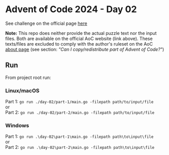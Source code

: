 # Advent of Code 2024 - Day 02

See challenge on the official page [here](https://adventofcode.com/2024/day/2)

**Note:** This repo does neither provide the actual puzzle text nor the input files. Both are available on the official AoC website (link above). These texts/files are excluded to comply with the author's ruleset on the AoC [about page](https://adventofcode.com/2024/about) (see section: _"Can I copy/redistribute part of Advent of Code?"_)

## Run

From project root run:

### Linux/macOS

Part 1: `go run ./day-02/part-1/main.go -filepath path/to/input/file`   
or   
Part 2: `go run ./day-02/part-2/main.go -filepath path/to/input/file`

### Windows

Part 1: `go run .\day-02\part-1\main.go -filepath path\to\input\file`   
or   
Part 2: `go run .\day-02\part-2\main.go -filepath path\to\input\file`